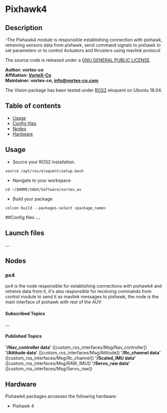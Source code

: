 # Pixhawk4


## Description

-The Pixhawk4 module is responsible establishing connection with pixhawk, retreiving sensors data from pixhawk, send command signals to pixhawk to set parameters or to control Actuators and thrusters using mavlink protocol



The source code is released under a [GNU GENERAL PUBLIC LICENSE](https://github.com/fatma-mohamed-98/VAUV/blob/master/LICENSE).

**Author: vortex-co<br />
Affiliation: [VorteX-Co](https://vortex-co.com/home) <br />
Maintainer: vortex-co, info@vortex-co.com**

The Vision package has been tested under [ROS2](https://index.ros.org/doc/ros2/Installation/Eloquent/Linux-Install-Debians/)  eloquent on Ubuntu 18.04.

## Table of contents
 * [Usage](#usage) 
 * [Config files](#config-files) 
 * [Nodes](#nodes) 
 * [Hardware](#hardware)

## Usage

- Source your ROS2 installation.
~~~
source /opt/ros/eloquent/setup.bash
~~~
- Navigate to your workspace
~~~
cd ~/$HOME/VAUV/Software/vortex_ws
~~~
- Build your package
~~~
colcon build --packages-select <package_name>
~~~

##Config files
**...**

## Launch files 
**...**

## Nodes

### px4
px4 is the node responsible for establishing connections with pixhawk4 and retreive data from it, it's also responsible for receiving commands from control module to send it as mavlink messages to pixhawk, the node is the main interface of pixhawk with rest of the AUV
#### Subscribed Topics
**...**
#### Published Topics
**'/Nav_controller data'** ([custom_ros_interfaces/Msg/Nav_controller])
**'/Attitude data'** ([custom_ros_interfaces/Msg/Attitude])
**'/Rc_channel data'** ([custom_ros_interfaces/Msg/Rc_channel])
**'/Scaled_IMU data'** ([custom_ros_interfaces/Msg/RAW_IMU])
**'/Servo_raw data'** ([custom_ros_interfaces/Msg/Servo_raw])

## Hardware 
Pixhawk4 packages accesses the following hardware:
* Pixhawk 4



